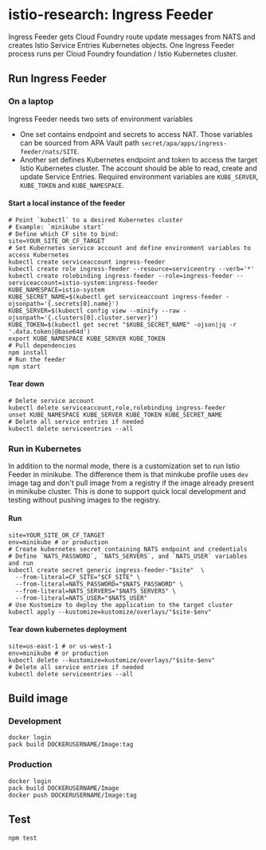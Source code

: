 # istio-research: Ingress Feeder

Ingress Feeder gets Cloud Foundry route update messages from NATS and creates Istio Service Entries Kubernetes objects. One Ingress Feeder process runs per Cloud Foundry foundation / Istio Kubernetes cluster.

## Run Ingress Feeder

### On a laptop

Ingress Feeder needs two sets of environment variables

* One set contains endpoint and secrets to access NAT. Those variables can be sourced from APA Vault path `secret/apa/apps/ingress-feeder/nats/SITE`.
* Another set defines Kubernetes endpoint and token to access the target Istio Kubernetes cluster. The account should be able to read, create and update Service Entries. Required environment variables are `KUBE_SERVER`, `KUBE_TOKEN` and `KUBE_NAMESPACE`.

#### Start a local instance of the feeder

```shell
# Point `kubectl` to a desired Kubernetes cluster
# Example: `minikube start`
# Define which CF site to bind:
site=YOUR_SITE_OR_CF_TARGET
# Set Kubernetes service account and define environment variables to access Kubernetes
kubectl create serviceaccount ingress-feeder
kubectl create role ingress-feeder --resource=serviceentry --verb='*'
kubectl create rolebinding ingress-feeder --role=ingress-feeder --serviceaccount=istio-system:ingress-feeder
KUBE_NAMESPACE=istio-system
KUBE_SECRET_NAME=$(kubectl get serviceaccount ingress-feeder -ojsonpath='{.secrets[0].name}')
KUBE_SERVER=$(kubectl config view --minify --raw -ojsonpath='{.clusters[0].cluster.server}')
KUBE_TOKEN=$(kubectl get secret "$KUBE_SECRET_NAME" -ojson|jq -r '.data.token|@base64d')
export KUBE_NAMESPACE KUBE_SERVER KUBE_TOKEN
# Pull dependencies
npm install
# Run the feeder
npm start
```

#### Tear down

```shell
# Delete service account
kubectl delete serviceaccount,role,rolebinding ingress-feeder
unset KUBE_NAMESPACE KUBE_SERVER KUBE_TOKEN KUBE_SECRET_NAME
# Delete all service entries if needed
kubectl delete serviceentries --all
```

### Run in Kubernetes

In addition to the normal mode, there is a customization set to run Istio Feeder in minikube. The difference them is that minikube profile uses `dev` image tag and don't pull image from a registry if the image already present in minikube cluster. This is done to support quick local development and testing without pushing images to the registry.

#### Run

```shell
site=YOUR_SITE_OR_CF_TARGET
env=minikube # or production
# Create kubernetes secret containing NATS endpoint and credentials
# Define `NATS_PASSWORD`, `NATS_SERVERS`, and `NATS_USER` variables and run
kubectl create secret generic ingress-feeder-"$site"  \
  --from-literal=CF_SITE="$CF_SITE" \
  --from-literal=NATS_PASSWORD="$NATS_PASSWORD" \
  --from-literal=NATS_SERVERS="$NATS_SERVERS" \
  --from-literal=NATS_USER="$NATS_USER"
# Use Kustomize to deploy the application to the target cluster
kubectl apply --kustomize=kustomize/overlays/"$site-$env"
```

#### Tear down kubernetes deployment

```shell
site=us-east-1 # or us-west-1
env=minikube # or production
kubectl delete --kustomize=kustomize/overlays/"$site-$env"
# Delete all service entries if needed
kubectl delete serviceentries --all
```

## Build image

### Development

```shell
docker login
pack build DOCKERUSERNAME/Image:tag
```

### Production

```shell
docker login
pack build DOCKERUSERNAME/Image
docker push DOCKERUSERNAME/Image:tag
```

## Test

```shell
npm test
```
